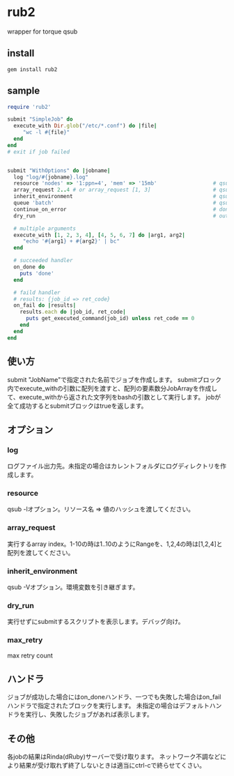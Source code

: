 # rub2

wrapper for torque qsub

## install

```shell
gem install rub2
```

## sample

```ruby
require 'rub2'

submit "SimpleJob" do
  execute_with Dir.glob("/etc/*.conf") do |file|
     "wc -l #{file}"
  end
end
# exit if job failed


submit "WithOptions" do |jobname|
  log "log/#{jobname}.log"                                              # log file path
  resource 'nodes' => '1:ppn=4', 'mem' => '15mb'                  # qsub -l option
  array_request 2..4 # or array_request [1, 3]                    # qsub -t option
  inherit_environment                                             # qsub -V option
  queue 'batch'                                                   # qsub -q option
  continue_on_error                                               # don't exit on job failed
  dry_run                                                         # output script and exit. no execute

  # multiple arguments
  execute_with [1, 2, 3, 4], [4, 5, 6, 7] do |arg1, arg2|
     "echo '#{arg1} + #{arg2}' | bc"
  end

  # succeeded handler
  on_done do
    puts 'done'
  end

  # faild handler
  # results: {job_id => ret_code}
  on_fail do |results|
    results.each do |job_id, ret_code|
      puts get_executed_command(job_id) unless ret_code == 0
    end
  end
end
```

## 使い方

submit "JobName"で指定された名前でジョブを作成します。
submitブロック内でexecute_withの引数に配列を渡すと、配列の要素数分JobArrayを作成して、execute_withから返された文字列をbashの引数として実行します。
jobが全て成功するとsubmitブロックはtrueを返します。

## オプション

### log

ログファイル出力先。未指定の場合はカレントフォルダにログディレクトリを作成します。

### resource

qsub -lオプション。リソース名 => 値のハッシュを渡してください。

### array_request

実行するarray index。1-10の時は1..10のようにRangeを、1,2,4の時は[1,2,4]と配列を渡してください。

### inherit_environment

qsub -Vオプション。環境変数を引き継ぎます。

### dry_run

実行せずにsubmitするスクリプトを表示します。デバッグ向け。

### max_retry

max retry count

## ハンドラ

ジョブが成功した場合にはon_doneハンドラ、一つでも失敗した場合はon_failハンドラで指定されたブロックを実行します。
未指定の場合はデフォルトハンドラを実行し、失敗したジョブがあれば表示します。


## その他

各jobの結果はRinda(dRuby)サーバーで受け取ります。 ネットワーク不調などにより結果が受け取れず終了しないときは適当にctrl-cで終らせてくさい。
